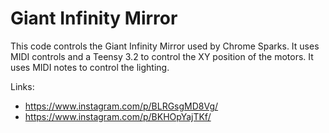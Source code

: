 # Giant Infinity Mirror

This code controls the Giant Infinity Mirror used by Chrome Sparks. It uses MIDI controls and a Teensy 3.2 to control the 
XY position of the motors. It uses MIDI notes to control the lighting.

Links:
* https://www.instagram.com/p/BLRGsgMD8Vg/
* https://www.instagram.com/p/BKHOpYajTKf/
